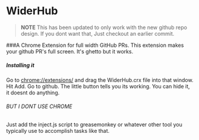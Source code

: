 WiderHub
=========

> **NOTE** This has been updated to only work with the new github repo design. If you dont want that, Just checkout an earlier commit.

###A Chrome Extension for full width GitHub PRs.
This extension makes your github PR's full screen. It's ghetto but it works. 

##### Installing it

Go to [chrome://extensions/](chrome://extensions/) and drag the WiderHub.crx file into that window. Hit Add. Go to github. The little button tells you its working. You can hide it, it doesnt do anything.  

###### BUT I DONT USE CHROME

Just add the inject.js script to greasemonkey or whatever other tool you typically use to accomplish tasks like that.
